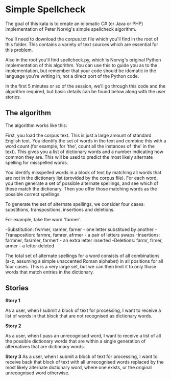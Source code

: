 Simple Spellcheck
=================

The goal of this kata is to create an idiomatic C# (or Java or PHP) implementation of Peter Norvig's simple spellcheck algorithm. 

You'll need to download the corpus.txt file which you'll find in the root of this folder. This contains a variety of text sources which are essential for this problem.

Also in the root you'll find spellcheck.py, which is Norvig's original Python implementation of this algorithm. You can use this to guide you as to the implementation, but remember that your code should be idomatic in the language you're writing in, not a direct port of the Python code. 

In the first 5 minutes or so of the session, we'll go through this code and the algorithm required, but basic details can be found below along with the user stories.

The algorithm
-------------

The algorithm works like this: 

First, you load the corpus text. This is just a large amount of standard English text. You identify the set of words in the text and combine this with a word count (for example, for 'the', count all the instances of 'the' in the text). This gives you a list of dictionary words and a number indicating how common they are. This will be used to predict the most likely alternate spelling for misspelled words.

You identify misspelled words in a block of text by matching all words that are not in the dictionary list (provided by the corpus file). For each word, you then generate a set of possible alternate spellings, and see which of these match the dictionary. Then you offer those matching words as the possible correct spellings.

To generate the set of alternate spellings, we consider four cases: substitions, transpositions, insertions and deletions. 

For example, take the word 'farmer'. 

-Substitution: fwrmer, rarmer, farner - one letter substitued by another
-Transposition: farmre, famrer, afrmer - a pair of letters swaps
-Insertions: farmner, fasrmer, farmert - an extra letter inserted
-Deletions: farmr, frmer, armer - a letter deleted

The total set of alternate spellings for a word consists of all combinations (a-z, assuming a simple unaccented Roman alphabet) in all positions for all four cases. This is a very large set, but we can then limit it to only those words that match entries in the dictionary.

Stories
-------

**Story 1**

As a user, when I submit a block of text for processing, I want to receive a list of words in that block that are not recognised as dictionary words.

**Story 2**

As a user, when I pass an unrecognised word, I want to receive a list of all the possible dictionary words that are within a single generation of alternatives that are dictionary words.

**Story 3**
As a user, when I submit a block of text for processing, I want to receive back that block of text with all unrecognised words replaced by the most likely alternate dictionary word, where one exists, or the original unrecognised word otherwise.

